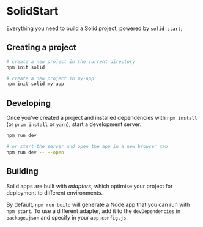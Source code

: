 # SolidStart

Everything you need to build a Solid project, powered by [`solid-start`](https://start.solidjs.com);

## Creating a project

```bash
# create a new project in the current directory
npm init solid

# create a new project in my-app
npm init solid my-app
```

## Developing

Once you've created a project and installed dependencies with `npm install` (or `pnpm install` or `yarn`), start a development server:

```bash
npm run dev

# or start the server and open the app in a new browser tab
npm run dev -- --open
```

## Building

Solid apps are built with _adapters_, which optimise your project for deployment to different environments.

By default, `npm run build` will generate a Node app that you can run with `npm start`. To use a different adapter, add it to the `devDependencies` in `package.json` and specify in your `app.config.js`.
